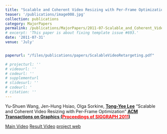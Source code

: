 ```yaml
---
title: "Scalable and Coherent Video Resizing with Per-Frame Optimization"
teaser: '/publications/image008.jpg'
collection: publications
category: MajorPapers
permalink: /publications/MajorPapers/2011-07-Scalable_and_Coherent_Video_Resizing_with_Per-Frame_Optimization
# excerpt: 'This paper is about fixing template issue #693.'
date: '2011-07-31'
venue: 'July'


paperurl: "/files/publications/papers/ScalableVideoRetargeting.pdf"

# projecturl: ''
# videourl: ''
# codeurl: ''
# supplementurl
# slidesurl: ''
# codeurl: '
# citation: ''
---
```

	
Yu-Shuen Wang, Jen-Hung Hsiao, Olga Sorkine, <strong><u>Tong-Yee Lee</u></strong> “Scalable and Coherent Video Resizing with Per-Frame Optimization” <strong><u>ACM Transactions on Graphics (<span style="color:red">Proceedings of SIGGRAPH 2011</span>)</u></strong>

[Main Video](http://people.cs.nctu.edu.tw/~yushuen/ScalableVideoRetargeting/data/SVR_main.mp4)
[Result Video](http://people.cs.nctu.edu.tw/~yushuen/ScalableVideoRetargeting/data/SVR_supp.wmv)
[project web](http://www.cs.nctu.edu.tw/~yushuen/ScalableVideoRetargeting/)
